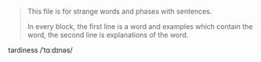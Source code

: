 > This file is for strange words and phases with sentences.
>
> In every block, the first line is a word and examples which contain the word, the second line is explanations of the word.

tardiness /ˈtɑːdɪnəs/



